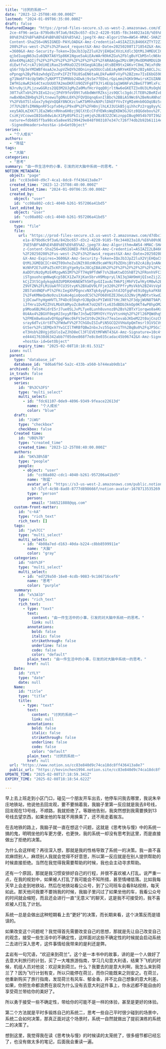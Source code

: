 ```yaml
---
title: "讨厌的系统一"
date: "2023-12-25T08:40:00.000Z"
lastmod: "2024-01-09T06:35:00.000Z"
draft: false
featuredImage: "https://prod-files-secure.s3.us-west-2.amazonaws.com/d7dbc101-8\
  2ce-4f96-ae1a-879bd6c9f3a6/842bc657-d3c2-4220-9185-f8c344023a18/%E6%80%9D%E8%\
  80%83%E5%BF%AB%E4%B8%8E%E6%85%A2.jpeg?X-Amz-Algorithm=AWS4-HMAC-SHA256&X-Amz-\
  Content-Sha256=UNSIGNED-PAYLOAD&X-Amz-Credential=ASIAZI2LB466XZTY72ZI%2F20250\
  208%2Fus-west-2%2Fs3%2Faws4_request&X-Amz-Date=20250208T171854Z&X-Amz-Expires\
  =3600&X-Amz-Security-Token=IQoJb3JpZ2luX2VjEHQaCXVzLXdlc3QtMiJHMEUCICh7T72nk6\
  qjbd1uqgN63uIu6QNXTA6YSp86K1Ngue5aAiEAvWArN9kKZGu%2FblgBuYCbM5nlcN6knELw3VFLG\
  AXe4XMqiAQIjf%2F%2F%2F%2F%2F%2F%2F%2F%2F%2FARAAGgw2Mzc0MjMxODM4MDUiDHlLy3rVix\
  diEwtfvCrcA7i9diHEiRao25nMXoDJZStKGegUA1Baj4tsBEH9tx2AKvrC0mL7WixFdNs0Cn2NPGG\
  qS6r7dp3eYMIWBf4oaAJeJupVZkQYh20Dninym3OUcCubEzAyNRYeKEPQ%2BIyA8CLJszLzL5hkNe\
  oPpnqp%2ByPk8zwhdgVZznPxIFZtTOi0SaEN6taALDkFwAHFvVyF%2BZzmv7IsE6bG598jy0aqVsO\
  g71No6FY4cUp5W9c7yNXPTTZhM9bb24Dwkj9sSe7fEDxLrGpLmmihQKk9HwirsKIUZANU9Wl2z5pO\
  IWfKGzAwR2kG4CtezbUUO7A2moDKRlU9OZVFg8T9JYi4EUp1q1W6NFa%2BeG7T9MlxFsie3GNXLoV\
  NJru9yjLPLjzxwGGRzs2QQ3M2UJgMyZa0MufHcrVqqQ0jrltNw6eGKETZ3x0U3LMsOqhDD3Nx7XnV\
  30T7uXTxb%2FkIExG2cujIPdY9foVO9t7u6bdWmYRZksjzs9QClc3gdcJlTEB%2BeRIvEz7H5%2F6\
  nwBxNbmZ8Hbg%2FLtnewuTgONsL0X%2FQVQUqnq6xnIlBbc%2BBiAS9Wc6%2BeNsANhoSi2efcqE7\
  Y%2FVbXTSlsGox7y9qVnQQAY8NCKzclwKTbMhhxNXPclDkEFYVvIYgMIeHnb0GOqUBz5rTPEgLHlg\
  Jf7U%2BfsIMANpnRF5cpfx04yiP9xdP%2F%2FH0njlhLKJ3U1kB5jqihhcPz2rqg8yy%2FitaPMTU\
  xey5AOLmZXK7lJEa2W6cnRHna6H0zj9QlXtEcCFdYEWksWqEKDW3GJGtz8QGdebou%2FJ9PvWEpgm\
  CszKjVCcowoIBIGo0dwiAcX1Pp0SPkIi2jeHjq%2BzB32ZCWiznppIBug9054b7OTI9&X-Amz-Sig\
  nature=fdb685ffba98ce5a8ee95299429e848f003107e347c726f74db2b92b61114efa&X-Amz\
  -SignedHeaders=host&x-id=GetObject"
series:
  - "个人成长"
authors:
  - "陈猛"
tags:
  - "大脑"
categories:
  - "思考"
summary: "由一件生活中的小事，引发的对大脑中系统一的思考。"
NOTION_METADATA:
  object: "page"
  id: "cc83e840-d9c7-4ca1-8dc8-ff436413a8e7"
  created_time: "2023-12-25T08:40:00.000Z"
  last_edited_time: "2024-01-09T06:35:00.000Z"
  created_by:
    object: "user"
    id: "cc08a802-cdc1-4040-b261-957206a41bd5"
  last_edited_by:
    object: "user"
    id: "cc08a802-cdc1-4040-b261-957206a41bd5"
  cover:
    type: "file"
    file:
      url: "https://prod-files-secure.s3.us-west-2.amazonaws.com/d7dbc101-82ce-4f96-a\
        e1a-879bd6c9f3a6/842bc657-d3c2-4220-9185-f8c344023a18/%E6%80%9D%E8%80%8\
        3%E5%BF%AB%E4%B8%8E%E6%85%A2.jpeg?X-Amz-Algorithm=AWS4-HMAC-SHA256&X-Am\
        z-Content-Sha256=UNSIGNED-PAYLOAD&X-Amz-Credential=ASIAZI2LB466WLACY262\
        %2F20250208%2Fus-west-2%2Fs3%2Faws4_request&X-Amz-Date=20250208T171801Z\
        &X-Amz-Expires=3600&X-Amz-Security-Token=IQoJb3JpZ2luX2VjEHQaCXVzLXdlc3\
        QtMiJGMEQCICr4HZT09xhoZu1NZt8OzHKd9caWYNiFbZEHsjBYs82cAiBy1nANo8X%2FLCN\
        WzNhP2E7uXPaZ5cKFC8tgYge9ySxJ8CqIBAiN%2F%2F%2F%2F%2F%2F%2F%2F%2F%2F8BEA\
        AaDDYzNzQyMzE4MzgwNSIM7%2FT7Hq9PTdWF7s%2BaKtwD3ShBT2%2FRonhVFC3Jer9MNh4\
        iSTgouohcqmNwqKcp5BCX1Zw7XjKan5brvH9MopryLlNI3q3AH9mHjQIseZij22t9%2BLhl\
        kCjZ3t5Cgdykqqk0ZUPDRXH6NEWTh5HTgvGIIavAcTHkP1jMhFVIwYKytM0w%2BNPYXLfLz\
        Z9VFZN%2FLMiUaAfFCU3StvyK%2BXaDV9LFFje320%2FPfryMsVkb%2BZ4VsVpPcOjS6Ob%\
        2B57aVdNQFvPl%2FKcIegXhPDgncvNXTqk4yqFpwihtdJQfgqFeE9i0gykaFK6Ey0ggKjMG\
        I%2FeKMNeQxNo9zu1XoAo4gioQoodCSC%2FO68VEZEJOeLG32NvjMyWDtvtkwd2x7QFSpab\
        1jDCuwFhyHgmHVTL7P4Dc03XqhrOJBpQksPYIWV87tHcJNt%2F3dpjWUN8T9APzOFzEkGYs\
        iJfHru1DvR2ZhVLMUdtAMyoZc8eRnK7oU26TrLv635dBDb3kkOp9KT4wP8hpOMZ4uTBGqSu\
        p9Moa6BLM4idrE5rJ7ue0SLJvPLTye8Lunh8uvnozB%2Bs%2BTxY1orqwo8a4KxXufNZwuX\
        0U4Ax4%2BGVF0epHJ3xyyRfBe7Jn5wQ7OMYOYcYVyVtsnHq%2F%2Fl26PQWdhqSNSPfVV07\
        %2FMEm8w4oadvQY6pgFWec0kFVJeCUt0v2HJkv77ea1evabJKbeM22t0ajCnzChOGe0%2FC\
        sray6dTviXrt8T%2FWdwFV%2F7ChGOuISIuPiN5GCQ2VVHaXpQmTmsrl91VSCVm2rxj0Eiv\
        Gt5er%2Fc1EMQx97Yw1CIlTHRBfQBw2nbxJvz5Sqxxn1Th%2BqBu0%2FqJP5Gc7JPlEGdg4\
        eT3Hsb%2BVgjdSUloIwZJhD8eCl3FlEVEtMFWNT43&X-Amz-Signature=10c4f204163f2\
        ed44417638d6342abb7f05dee868f7e8c8e035cadac45b96742&X-Amz-SignedHeaders\
        =host&x-id=GetObject"
      expiry_time: "2025-02-08T18:18:01.531Z"
  icon: null
  parent:
    type: "database_id"
    database_id: "8d6a6f9d-5a2c-433b-a560-b744eab9db1a"
  archived: false
  in_trash: false
  properties:
    series:
      id: "B%3C%3FS"
      type: "multi_select"
      multi_select:
        - id: "fdc61107-0de9-4896-9349-9feace22613d"
          name: "个人成长"
          color: "blue"
    draft:
      id: "JiWU"
      type: "checkbox"
      checkbox: false
    Created time:
      id: "UBQ%7B"
      type: "created_time"
      created_time: "2023-12-25T08:40:00.000Z"
    authors:
      id: "bK%3B%5B"
      type: "people"
      people:
        - object: "user"
          id: "cc08a802-cdc1-4040-b261-957206a41bd5"
          name: "陈猛"
          avatar_url: "https://s3-us-west-2.amazonaws.com/public.notion-static.com/775523\
            b7-57cf-4c98-8ad8-8777d898666f/notion-avatar-1678713535269.png"
          type: "person"
          person:
            email: "346521888@qq.com"
    custom-front-matter:
      id: "c~kA"
      type: "rich_text"
      rich_text: []
    tags:
      id: "jw%7CC"
      type: "multi_select"
      multi_select:
        - id: "4b08a7ed-d163-40da-b224-c8bb8599911e"
          name: "大脑"
          color: "gray"
    categories:
      id: "nbY%3F"
      type: "multi_select"
      multi_select:
        - id: "ed729a50-16e0-4cdb-9083-9c106716cef6"
          name: "思考"
          color: "purple"
    summary:
      id: "x%3AlD"
      type: "rich_text"
      rich_text:
        - type: "text"
          text:
            content: "由一件生活中的小事，引发的对大脑中系统一的思考。"
            link: null
          annotations:
            bold: false
            italic: false
            strikethrough: false
            underline: false
            code: false
            color: "default"
          plain_text: "由一件生活中的小事，引发的对大脑中系统一的思考。"
          href: null
    Date:
      id: "zYLY"
      type: "date"
      date: null
    Name:
      id: "title"
      type: "title"
      title:
        - type: "text"
          text:
            content: "讨厌的系统一"
            link: null
          annotations:
            bold: false
            italic: false
            strikethrough: false
            underline: false
            code: false
            color: "default"
          plain_text: "讨厌的系统一"
          href: null
  url: "https://www.notion.so/cc83e840d9c74ca18dc8ff436413a8e7"
  public_url: "https://kevinchen1994.notion.site/cc83e840d9c74ca18dc8ff436413a8e7"
UPDATE_TIME: "2025-02-08T17:18:59.341Z"
EXPIRY_TIME: "2025-02-08T18:18:54.622Z"

---
```

<link rel="stylesheet" href="https://cdn.jsdelivr.net/npm/katex@0.16.2/dist/katex.min.css" integrity="sha384-bYdxxUwYipFNohQlHt0bjN/LCpueqWz13HufFEV1SUatKs1cm4L6fFgCi1jT643X" crossorigin="anonymous">


早上去上班走到小区门口，碰见一个朋友开车出去，他停车问我去哪里，我说朱辛庄地铁站，他说他去回龙观，要不要捎着我，我脑子里第一反应就是我去8号线，回龙观在13号线，不顺路，我就拒绝了。等跟他告别，我突然想到我需要换到13号线去望京西，如果坐他的车就不用换乘了，还不用走着挨冻。


在去地铁的路上，我脑子就一直在想这个问题，这就是《思考快与慢》中的系统一搞的鬼，明明坐他的车更方便，也更快，我的系统一却没有思考到这里，而是直接做出了拒绝的决策。


为什么会这样呢？再往深入想，那就是我的性格导致了系统一的决策。我一直不喜欢麻烦别人，麻烦别人我就会觉得不好意思，所以第一反应就是在别人提供帮助的时候直接拒绝。当然在我觉得我需要帮助的时候，我也会主动寻求帮助。


还有一个原因，那就是我习惯安排好自己的行程，并很不喜欢被人打乱。说严重一点，在我的规划中，如果被人打乱了我可能会不知所措，甚至情绪低落。比如我每天早上会走到地铁站，然后在地铁站看公众号，到了公司班车会看B站视频，每天如此。那天他问我要不要捎我的时候，我脑子里闪过了如果坐他的车，我看公众号的时间就会缩短，而且还会进行一直“无意义”的聊天，这是我不可接受的，我不喜欢被人打乱了计划。


系统一总是会做出这种短期看上去“更好”的决策，而长期来看，这个决策反而是错误的。


如果改变这个问题呢？我觉得首先需要改变自己的思想，那就是先让自己改变自己的观念，接受一些生活中的不确定性，这样面对这些不确定性的时候就会启动系统二去进行深入思考，这件事情给我带来的是利还是弊。


孟岩有一句咒语，“欢迎来到荷兰”。这个是一本书中的故事，讲的是一个人做好了去意大利旅行的计划，买了一大堆旅游指南，学习几句意大利语，结果下飞机的时候，机组人员对他说：欢迎来到荷兰。什么？我要去的是意大利啊，我怎么来到荷兰了？因为飞行计划有变，所以只能停在荷兰，而你只能既来之则安之。在荷兰，他重新购买了旅行指南，发现荷兰有风车、郁金香，并不比自己想象的意大利差。如果，你把生命都浪费在哀叹为什么没有去意大利这件事上，你永远都不能自由的享受荷兰带给你的美好了。


所以勇于接受一些不确定性，带给你的可能不是一样的体验，甚至是更好的体验。


第二个方法就是平时多锻炼自己的系统二，思考一些自己平时很少碰到的场景中，系统二会如何决策，那真正面对这个场景时，系统一自然就做出了提前演练的系统二的决策了。


想到这里，我觉得我在读《思考快与慢》的时候读的太笼统了，很多细节都已经忘了，也没有做太多的笔记，后面我会重读一遍。

